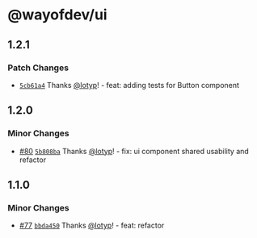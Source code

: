 # @wayofdev/ui

## 1.2.1

### Patch Changes

- [`5cb61a4`](https://github.com/wayofdev/next-starter-tpl/commit/5cb61a4a1575e79cf76f7128818f57862a8648cc) Thanks [@lotyp](https://github.com/lotyp)! - feat: adding tests for Button component

## 1.2.0

### Minor Changes

- [#80](https://github.com/wayofdev/next-starter-tpl/pull/80) [`5b808ba`](https://github.com/wayofdev/next-starter-tpl/commit/5b808bac17c3e88693d6d6bf61af4e63666c7f34) Thanks [@lotyp](https://github.com/lotyp)! - fix: ui component shared usability and refactor

## 1.1.0

### Minor Changes

- [#77](https://github.com/wayofdev/next-starter-tpl/pull/77) [`bbda450`](https://github.com/wayofdev/next-starter-tpl/commit/bbda4505bc84319b9d0dd275845bcec0d9326d72) Thanks [@lotyp](https://github.com/lotyp)! - feat: refactor
